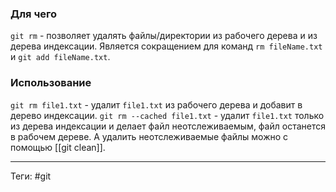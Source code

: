 ### Для чего
`git rm` - позволяет удалять файлы/директории из рабочего дерева и из дерева индексации. Является сокращением для команд `rm fileName.txt` и `git add fileName.txt`.

### Использование
`git rm file1.txt` - удалит `file1.txt` из рабочего дерева и добавит в дерево индексации.
`git rm --cached file1.txt` - удалит `file1.txt` только из дерева индексации и делает файл неотслеживаемым, файл останется в рабочем дереве.
А удалить неотслеживаемые файлы можно с помощью [[git clean]].

---
Теги: #git